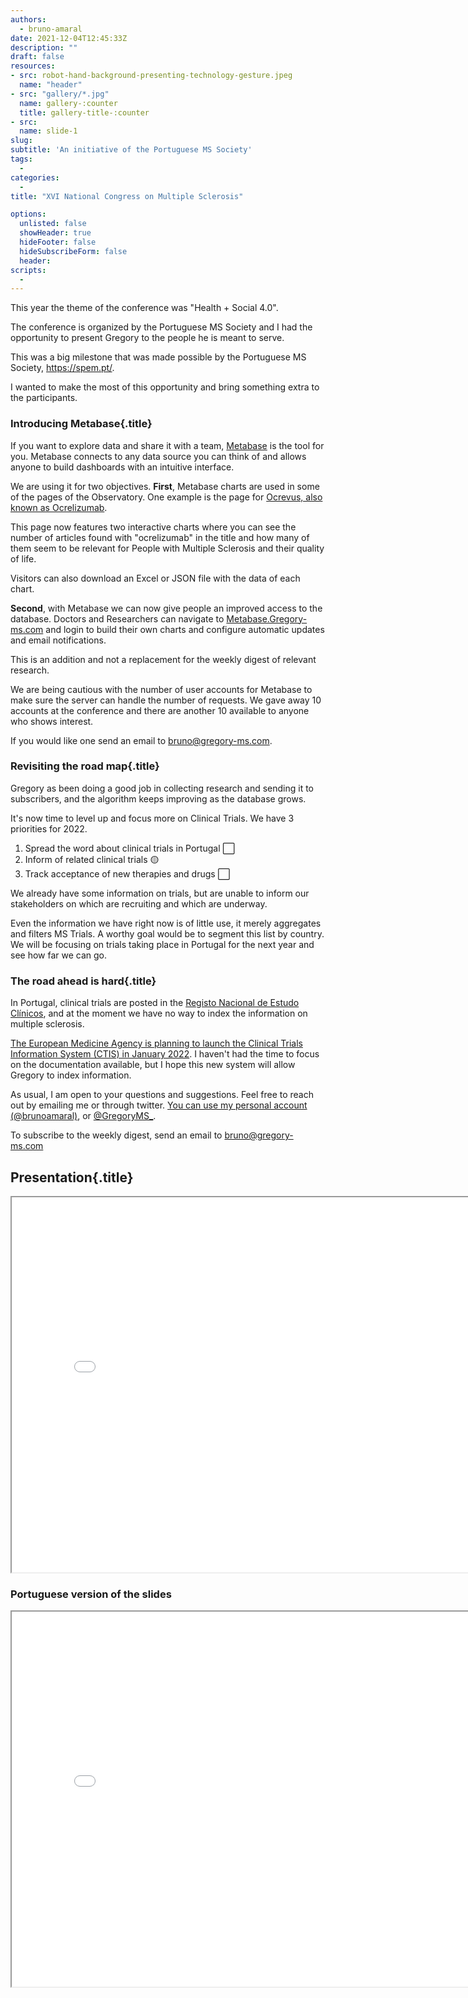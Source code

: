 ```yaml
---
authors:
  - bruno-amaral
date: 2021-12-04T12:45:33Z
description: ""
draft: false
resources: 
- src: robot-hand-background-presenting-technology-gesture.jpeg
  name: "header"
- src: "gallery/*.jpg"
  name: gallery-:counter
  title: gallery-title-:counter
- src:
  name: slide-1
slug:
subtitle: 'An initiative of the Portuguese MS Society'
tags: 
  - 
categories: 
  - 
title: "XVI National Congress on Multiple Sclerosis"

options:
  unlisted: false
  showHeader: true
  hideFooter: false
  hideSubscribeForm: false
  header:
scripts:
  -
---
```


This year the theme of the conference was "Health + Social 4.0".

The conference is organized by the Portuguese MS Society and I had the opportunity to present Gregory to the people he is meant to serve.

This was a big milestone that was made possible by the Portuguese MS Society, https://spem.pt/. 

I wanted to make the most of this opportunity and bring something extra to the participants. 

### Introducing Metabase{.title}

If you want to explore data and share it with a team, [Metabase](https://www.metabase.com/) is the tool for you. Metabase connects to any data source you can think of and allows anyone to build dashboards with an intuitive interface.

We are using it for two objectives. **First**, Metabase charts are used in some of the pages of the Observatory. One example is the page for [Ocrevus, also known as Ocrelizumab](/observatory/ocrelizumab/). 

This page now features two interactive charts where you can see the number of articles found with "ocrelizumab" in the title and how many of them seem to be relevant for People with Multiple Sclerosis and their quality of life.

Visitors can also download an Excel or JSON file with the data of each chart.

**Second**, with Metabase we can now give people an improved access to the database. Doctors and Researchers can navigate to [Metabase.Gregory-ms.com](https://metabase.gregory-ms.com/) and login to build their own charts and configure automatic updates and email notifications.

This is an addition and not a replacement for the weekly digest of relevant research.

We are being cautious with the number of user accounts for Metabase to make sure the server can handle the number of requests. We gave away 10 accounts at the conference and there are another 10 available to anyone who shows interest.

If you would like one send an email to <bruno@gregory-ms.com>. 

### Revisiting the road map{.title}

Gregory as been doing a good job in collecting research and sending it to subscribers, and the algorithm keeps improving as the database grows.

It's now time to level up and focus more on Clinical Trials. We have 3 priorities for 2022.

1. Spread the word about clinical trials in Portugal ⬜️
2. Inform of related clinical trials 🟡
3. Track acceptance of new therapies and drugs ⬜️ 

We already have some information on trials, but are unable to inform our stakeholders on which are recruiting and which are underway.

Even the information we have right now is of little use, it merely aggregates and filters MS Trials. A worthy goal would be to segment this list by country. We will be focusing on trials taking place in Portugal for the next year and see how far we can go. 

### The road ahead is hard{.title}

In Portugal, clinical trials are posted in the [Registo Nacional de Estudo Clínicos](https://rnec.pt/), and at the moment we have no way to index the information on multiple sclerosis. 

[The European Medicine Agency is planning to launch the Clinical Trials Information System (CTIS) in January 2022](https://www.ema.europa.eu/en/human-regulatory/research-development/clinical-trials/clinical-trials-information-system-training-support). I haven't had the time to focus on the documentation available, but I hope this new system will allow Gregory to index information.

As usual, I am open to your questions and suggestions. Feel free to reach out by emailing me or through twitter. [You can use my personal account (@brunoamaral)](https://twitter.com/brunoamaral), or [@GregoryMS_](https://twitter.com/gregoryms_).  

To subscribe to the weekly digest, send an email to <bruno@gregory-ms.com>

## Presentation{.title}

<div class="embed-responsive embed-responsive-16by9">
<iframe src="/post/2021-12-04/ViewerJS/#/post/2021-12-04/gregory_presentation_2021_spem.pdf" width='800' height='600' allowfullscreen webkitallowfullscreen></iframe>
</div>

### Portuguese version of the slides

<div class="embed-responsive embed-responsive-16by9">
<iframe src="/post/2021-12-04/ViewerJS/#/post/2021-12-04/Gregory_spem2021_PT.pdf" width='800' height='600' allowfullscreen webkitallowfullscreen></iframe>
</div>